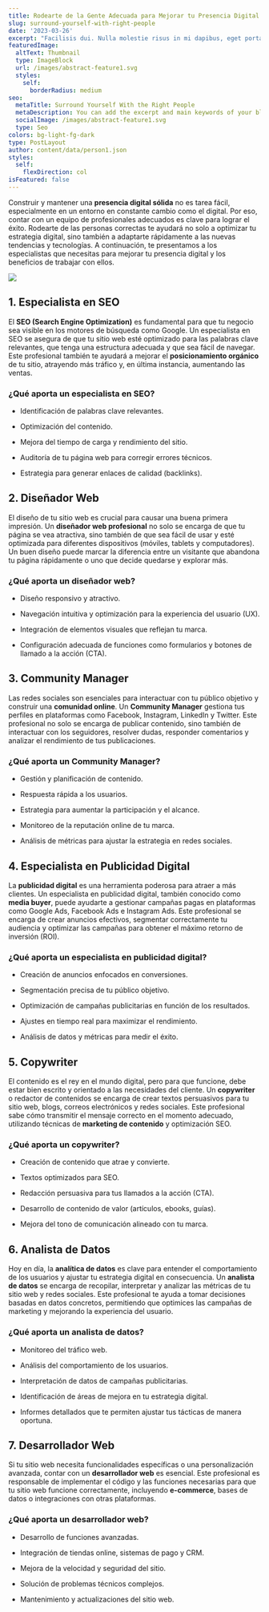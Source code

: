 ```yaml
---
title: Rodearte de la Gente Adecuada para Mejorar tu Presencia Digital
slug: surround-yourself-with-right-people
date: '2023-03-26'
excerpt: "Facilisis dui. Nulla molestie risus in mi dapibus, eget porta lorem semper. DoTop 20 Ways to Save Time at Work This YearNina Mercado|Mar 25, 2023Quo facilis culpa ut illo dolor quo placeat consequatur. A consequatur facilis aut voluptas dolores qui aperiam laborum ut ullam consequatur ut quia consequatur cum inventore voluptas sed impedit asperiores!Diseño Web y PosicionamientoproductosDiseño WebPreciosPosicionamientoSEO-posicionamientocarrera 21 65-55BlogTermsPrivacyPowered by\_Netlify CreateExcerptnec sed facilisis nibh."
featuredImage:
  altText: Thumbnail
  type: ImageBlock
  url: /images/abstract-feature1.svg
  styles:
    self:
      borderRadius: medium
seo:
  metaTitle: Surround Yourself With the Right People
  metaDescription: You can add the excerpt and main keywords of your blog post here.
  socialImage: /images/abstract-feature1.svg
  type: Seo
colors: bg-light-fg-dark
type: PostLayout
author: content/data/person1.json
styles:
  self:
    flexDirection: col
isFeatured: false
---
```

Construir y mantener una **presencia digital sólida** no es tarea fácil, especialmente en un entorno en constante cambio como el digital. Por eso, contar con un equipo de profesionales adecuados es clave para lograr el éxito. Rodearte de las personas correctas te ayudará no solo a optimizar tu estrategia digital, sino también a adaptarte rápidamente a las nuevas tendencias y tecnologías. A continuación, te presentamos a los especialistas que necesitas para mejorar tu presencia digital y los beneficios de trabajar con ellos.

![](/images/gente-adecuada.jpg)

## 1. **Especialista en SEO**

El **SEO (Search Engine Optimization)** es fundamental para que tu negocio sea visible en los motores de búsqueda como Google. Un especialista en SEO se asegura de que tu sitio web esté optimizado para las palabras clave relevantes, que tenga una estructura adecuada y que sea fácil de navegar. Este profesional también te ayudará a mejorar el **posicionamiento orgánico** de tu sitio, atrayendo más tráfico y, en última instancia, aumentando las ventas.

### ¿Qué aporta un especialista en SEO?

*   Identificación de palabras clave relevantes.

*   Optimización del contenido.

*   Mejora del tiempo de carga y rendimiento del sitio.

*   Auditoría de tu página web para corregir errores técnicos.

*   Estrategia para generar enlaces de calidad (backlinks).

## 2. **Diseñador Web**

El diseño de tu sitio web es crucial para causar una buena primera impresión. Un **diseñador web profesional** no solo se encarga de que tu página se vea atractiva, sino también de que sea fácil de usar y esté optimizada para diferentes dispositivos (móviles, tablets y computadores). Un buen diseño puede marcar la diferencia entre un visitante que abandona tu página rápidamente o uno que decide quedarse y explorar más.

### ¿Qué aporta un diseñador web?

*   Diseño responsivo y atractivo.

*   Navegación intuitiva y optimización para la experiencia del usuario (UX).

*   Integración de elementos visuales que reflejan tu marca.

*   Configuración adecuada de funciones como formularios y botones de llamado a la acción (CTA).

## 3. **Community Manager**

Las redes sociales son esenciales para interactuar con tu público objetivo y construir una **comunidad online**. Un **Community Manager** gestiona tus perfiles en plataformas como Facebook, Instagram, LinkedIn y Twitter. Este profesional no solo se encarga de publicar contenido, sino también de interactuar con los seguidores, resolver dudas, responder comentarios y analizar el rendimiento de tus publicaciones.

### ¿Qué aporta un Community Manager?

*   Gestión y planificación de contenido.

*   Respuesta rápida a los usuarios.

*   Estrategia para aumentar la participación y el alcance.

*   Monitoreo de la reputación online de tu marca.

*   Análisis de métricas para ajustar la estrategia en redes sociales.

## 4. **Especialista en Publicidad Digital**

La **publicidad digital** es una herramienta poderosa para atraer a más clientes. Un especialista en publicidad digital, también conocido como **media buyer**, puede ayudarte a gestionar campañas pagas en plataformas como Google Ads, Facebook Ads e Instagram Ads. Este profesional se encarga de crear anuncios efectivos, segmentar correctamente tu audiencia y optimizar las campañas para obtener el máximo retorno de inversión (ROI).

### ¿Qué aporta un especialista en publicidad digital?

*   Creación de anuncios enfocados en conversiones.

*   Segmentación precisa de tu público objetivo.

*   Optimización de campañas publicitarias en función de los resultados.

*   Ajustes en tiempo real para maximizar el rendimiento.

*   Análisis de datos y métricas para medir el éxito.

## 5. **Copywriter**

El contenido es el rey en el mundo digital, pero para que funcione, debe estar bien escrito y orientado a las necesidades del cliente. Un **copywriter** o redactor de contenidos se encarga de crear textos persuasivos para tu sitio web, blogs, correos electrónicos y redes sociales. Este profesional sabe cómo transmitir el mensaje correcto en el momento adecuado, utilizando técnicas de **marketing de contenido** y optimización SEO.

### ¿Qué aporta un copywriter?

*   Creación de contenido que atrae y convierte.

*   Textos optimizados para SEO.

*   Redacción persuasiva para tus llamados a la acción (CTA).

*   Desarrollo de contenido de valor (artículos, ebooks, guías).

*   Mejora del tono de comunicación alineado con tu marca.

## 6. **Analista de Datos**

Hoy en día, la **analítica de datos** es clave para entender el comportamiento de los usuarios y ajustar tu estrategia digital en consecuencia. Un **analista de datos** se encarga de recopilar, interpretar y analizar las métricas de tu sitio web y redes sociales. Este profesional te ayuda a tomar decisiones basadas en datos concretos, permitiendo que optimices las campañas de marketing y mejorando la experiencia del usuario.

### ¿Qué aporta un analista de datos?

*   Monitoreo del tráfico web.

*   Análisis del comportamiento de los usuarios.

*   Interpretación de datos de campañas publicitarias.

*   Identificación de áreas de mejora en tu estrategia digital.

*   Informes detallados que te permiten ajustar tus tácticas de manera oportuna.

## 7. **Desarrollador Web**

Si tu sitio web necesita funcionalidades específicas o una personalización avanzada, contar con un **desarrollador web** es esencial. Este profesional es responsable de implementar el código y las funciones necesarias para que tu sitio web funcione correctamente, incluyendo **e-commerce**, bases de datos o integraciones con otras plataformas.

### ¿Qué aporta un desarrollador web?

*   Desarrollo de funciones avanzadas.

*   Integración de tiendas online, sistemas de pago y CRM.

*   Mejora de la velocidad y seguridad del sitio.

*   Solución de problemas técnicos complejos.

*   Mantenimiento y actualizaciones del sitio web.


